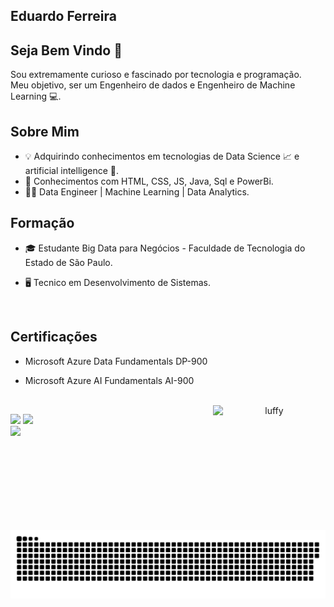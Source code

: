 ## Eduardo Ferreira
   
   ## Seja Bem Vindo 👋
   
   Sou extremamente curioso e fascinado por tecnologia e programação. <br>
   Meu objetivo, ser um Engenheiro de dados e Engenheiro de Machine Learning 💻. <br>
  
   ## Sobre Mim
   -  💡 Adquirindo conhecimentos em tecnologias de Data Science 📈  e artificial intelligence 🧠.
   -  📖 Conhecimentos com HTML, CSS, JS, Java, Sql e PowerBi.
   -  👨‍💻 Data Engineer | Machine Learning | Data Analytics.

   ## Formação
   -  🎓 Estudante Big Data para Negócios - Faculdade de Tecnologia do Estado de São Paulo. 
   -  🖥️ Tecnico em Desenvolvimento de Sistemas.


      <br>

  ## Certificações
  
  - Microsoft Azure Data Fundamentals DP-900
  - Microsoft Azure AI Fundamentals AI-900

      <br>
      
      <center><img align="right" alt="luffy" height="200" width="180" src="https://media.tenor.com/images/9ff03b679bf96782b7ff1fb4089ad7e9/tenor.gif"></center>

   <div>
     <img height="180em" src="https://github-readme-stats.vercel.app/api?username=cadu77&show_icons=true&theme=radical&include_all_commits=true&count_private=true"/>
     <img height="180em" src="https://github-readme-stats.vercel.app/api/top-langs/?username=cadu77&layout=compact&langs_count=7&theme=tokyonight"/>
   </div>


    
 
<div> 
  <a href="https://www.linkedin.com/in/eduardo07/" target="_blank"><img src="https://img.shields.io/badge/-LinkedIn-%230077B5?style=for-the-badge&logo=linkedin&logoColor=white" target="_blank"></a> 
  <br>
  <br>
 
 
 
  ![Snake animation](https://github.com/cadu77/cadu77/blob/output/github-contribution-grid-snake.svg)
 
</div>


